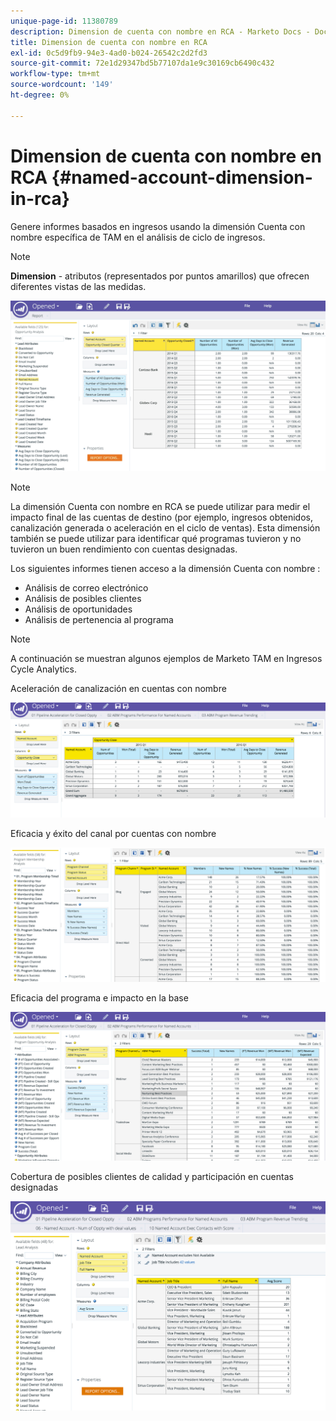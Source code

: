 ```yaml
---
unique-page-id: 11380789
description: Dimension de cuenta con nombre en RCA - Marketo Docs - Documentación del producto
title: Dimension de cuenta con nombre en RCA
exl-id: 0c5d9fb9-94e3-4ad0-b024-26542c2d2fd3
source-git-commit: 72e1d29347bd5b77107da1e9c30169cb6490c432
workflow-type: tm+mt
source-wordcount: '149'
ht-degree: 0%

---
```


# Dimension de cuenta con nombre en RCA {#named-account-dimension-in-rca}

Genere informes basados en ingresos usando la dimensión Cuenta con nombre específica de TAM en el análisis de ciclo de ingresos.

>[!NOTE]
>
>**Dimension** - atributos (representados por puntos amarillos) que ofrecen diferentes vistas de las medidas.

![](assets/one-2.png)

>[!NOTE]
>
>La dimensión Cuenta con nombre en RCA se puede utilizar para medir el impacto final de las cuentas de destino (por ejemplo, ingresos obtenidos, canalización generada o aceleración en el ciclo de ventas). Esta dimensión también se puede utilizar para identificar qué programas tuvieron y no tuvieron un buen rendimiento con cuentas designadas.

Los siguientes informes tienen acceso a la dimensión Cuenta con nombre :

* Análisis de correo electrónico
* Análisis de posibles clientes
* Análisis de oportunidades
* Análisis de pertenencia al programa

>[!NOTE]
>
>A continuación se muestran algunos ejemplos de Marketo TAM en Ingresos Cycle Analytics.

Aceleración de canalización en cuentas con nombre

![](assets/two-1.png)

Eficacia y éxito del canal por cuentas con nombre

![](assets/three-2.png)

Eficacia del programa e impacto en la base

![](assets/four-3.png)

Cobertura de posibles clientes de calidad y participación en cuentas designadas

![](assets/five-2.png)
